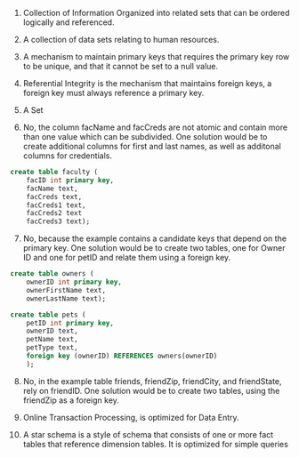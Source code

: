 1.  Collection of Information Organized into related sets that can be ordered logically and referenced.

2. A collection of data sets relating to human resources.   

3. A mechanism to maintain primary keys that requires the primary key row to be unique, and that it cannot be set to a null value. 

4. Referential Integrity is the mechanism that maintains foreign keys, a foreign key must always reference a primary key.

5. A Set

6. No, the column facName and facCreds are not atomic and contain more than one value which can be subdivided. One solution would be to create additional 
columns for first and last names, as well as additonal columns for credentials.

```sql
create table faculty (
	facID int primary key,
	facName text,
	facCreds text,
	facCreds1 text,
	facCreds2 text
	facCreds3 text); 
```
7. No, because the example contains a candidate keys that depend on the primary key. One solution would be to create two tables, one for Owner ID and one for petID and relate them
using a foreign key.

```sql
create table owners (
	ownerID int primary key,
	ownerFirstName text,
	ownerLastName text);

create table pets ( 
	petID int primary key,
	ownerID text,
	petName text,
	petType text,
	foreign key (ownerID) REFERENCES owners(ownerID)
	);
```	

8. No, in the example table friends, friendZip, friendCity, and friendState, rely on friendID. One solution would be to create two tables, using the friendZip as a foreign key. 

9. Online Transaction Processing, is optimized for Data Entry. 

10. A star schema is a style of schema that consists of one or more fact tables that reference dimension tables. It is optimized for simple queries 
